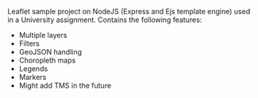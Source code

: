 Leaflet sample project on NodeJS (Express and Ejs template engine) used in a University assignment. Contains the following features:
- Multiple layers
- Filters
- GeoJSON handling
- Choropleth maps
- Legends
- Markers
- Might add TMS in the future